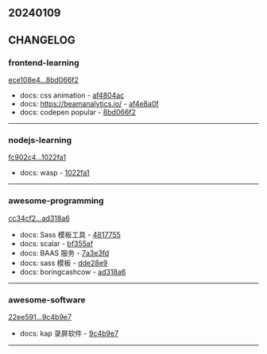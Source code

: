 ## 20240109

## CHANGELOG

### frontend-learning

[ece108e4...8bd066f2](https://github.com/zhbhun/frontend-learning/compare/ece108e4...8bd066f2)

* docs: css animation - [af4804ac](https://github.com/zhbhun/frontend-learning/commit/af4804ac23830b9b3348e9161f5d5a7bd697957b)
* docs: https://beamanalytics.io/ - [af4e8a0f](https://github.com/zhbhun/frontend-learning/commit/af4e8a0f053c497c9b747e884013bb23bee42506)
* docs: codepen popular - [8bd066f2](https://github.com/zhbhun/frontend-learning/commit/8bd066f27861d74bd4579052dda0d4015b25dde7)

---

### nodejs-learning

[fc902c4...1022fa1](https://github.com/zhbhun/nodejs-learning/compare/fc902c4...1022fa1)

* docs: wasp - [1022fa1](https://github.com/zhbhun/nodejs-learning/commit/1022fa1d61e5b1d9c08d353cdf41e6d9f65f14d7)

---

### awesome-programming

[cc34cf2...ad318a6](https://github.com/zhbhun/awesome-programming/compare/cc34cf2...ad318a6)

* docs: Sass 模板工具 - [4817755](https://github.com/zhbhun/awesome-programming/commit/4817755a7fe517da4b8f629f8e8606032efcea0a)
* docs: scalar - [bf355af](https://github.com/zhbhun/awesome-programming/commit/bf355afd02aa7094022fafdbaa99856d0452350f)
* docs: BAAS 服务 - [7a3e3fd](https://github.com/zhbhun/awesome-programming/commit/7a3e3fd0775f3467aaeac79d9ff4b65de20ca28c)
* docs: sass 模板 - [dde28e9](https://github.com/zhbhun/awesome-programming/commit/dde28e9537f546e6d795acba9f28e28f0f9eda6d)
* docs: boringcashcow - [ad318a6](https://github.com/zhbhun/awesome-programming/commit/ad318a614733a5d01d310d61f96002e437913bb7)

---

### awesome-software

[22ee591...9c4b9e7](https://github.com/zhbhun/awesome-software/compare/22ee591...9c4b9e7)

* docs: kap  录屏软件 - [9c4b9e7](https://github.com/zhbhun/awesome-software/commit/9c4b9e79e7b1f64c6a3e61ea2eef99aa18af98fd)

---

